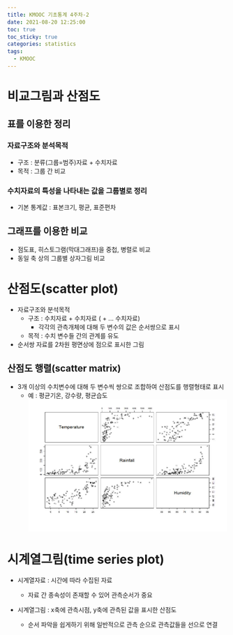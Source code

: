 ```yaml
---
title: KMOOC 기초통계 4주차-2
date: 2021-08-20 12:25:00
toc: true
toc_sticky: true
categories: statistics
tags:
  - KMOOC
---
```


# 비교그림과 산점도

## 표를 이용한 정리

### 자료구조와 분석목적
- 구조 : 분류(그룹=범주)자료 + 수치자료
- 목적 : 그룹 간 비교

### 수치자료의 특성을 나타내는 값을 그룹별로 정리
- 기본 통계값 : 표본크기, 평균, 표준편차

## 그래프를 이용한 비교
- 점도표, 히스토그램(막대그래프)을 중첩, 병렬로 비교
- 동일 축 상의 그룹별 상자그림 비교

# 산점도(scatter plot)
- 자료구조와 분석목적
  - 구조 : 수치자료 + 수치자료 ( + ... 수치자료)
    - 각각의 관측개체에 대해 두 변수의 값은 순서쌍으로 표시
  - 목적 : 수치 변수들 간의 관계를 유도
- 순서쌍 자료를 2차원 평면상에 점으로 표시한 그림

## 산점도 행렬(scatter matrix)
- 3개 이상의 수치변수에 대해 두 변수씩 쌍으로 조합하여 산점도를 행렬형태로 표시  
  - 예 : 평균기온, 강수량, 평균습도  
  ![](/assets/images/statistics/scattermatrix.png)

# 시계열그림(time series plot)
- 시계열자료 : 시간에 따라 수집된 자료
  - 자료 간 종속성이 존재할 수 있어 관측순서가 중요

- 시계열그림 : x축에 관측시점, y축에 관측된 값을 표시한 산점도
  - 순서 파악을 쉽게하기 위해 일반적으로 관측 순으로 관측값들을 선으로 연결
